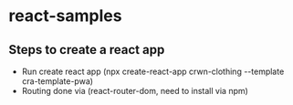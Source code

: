 # react-samples

## Steps to create a react app
* Run create react app (npx create-react-app crwn-clothing --template cra-template-pwa)
* Routing done via (react-router-dom, need to install via npm)
